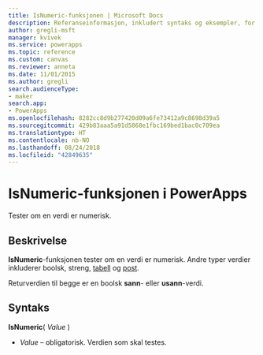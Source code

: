 ```yaml
---
title: IsNumeric-funksjonen | Microsoft Docs
description: Referanseinformasjon, inkludert syntaks og eksempler, for IsNumeric-funksjonen i PowerApps
author: gregli-msft
manager: kvivek
ms.service: powerapps
ms.topic: reference
ms.custom: canvas
ms.reviewer: anneta
ms.date: 11/01/2015
ms.author: gregli
search.audienceType:
- maker
search.app:
- PowerApps
ms.openlocfilehash: 8282cc8d9b277420d09a6fe73412a9c8698d39a5
ms.sourcegitcommit: 429b83aaa5a91d5868e1fbc169bed1bac0c709ea
ms.translationtype: HT
ms.contentlocale: nb-NO
ms.lasthandoff: 08/24/2018
ms.locfileid: "42849635"
---
```

# <a name="isnumeric-function-in-powerapps"></a>IsNumeric-funksjonen i PowerApps
Tester om en verdi er numerisk.

## <a name="description"></a>Beskrivelse
**IsNumeric**-funksjonen tester om en verdi er numerisk.  Andre typer verdier inkluderer boolsk, streng, [tabell](../working-with-tables.md) og [post](../working-with-tables.md#records).

Returverdien til begge er en boolsk **sann**- eller **usann**-verdi.

## <a name="syntax"></a>Syntaks
**IsNumeric**( *Value* )

* *Value* – obligatorisk. Verdien som skal testes.

